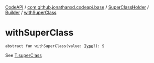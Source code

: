 [CodeAPI](../../../index.md) / [com.github.jonathanxd.codeapi.base](../../index.md) / [SuperClassHolder](../index.md) / [Builder](index.md) / [withSuperClass](.)

# withSuperClass

`abstract fun withSuperClass(value: `[`Type`](http://docs.oracle.com/javase/6/docs/api/java/lang/reflect/Type.html)`?): S`

See [T.superClass](../super-class.md)

